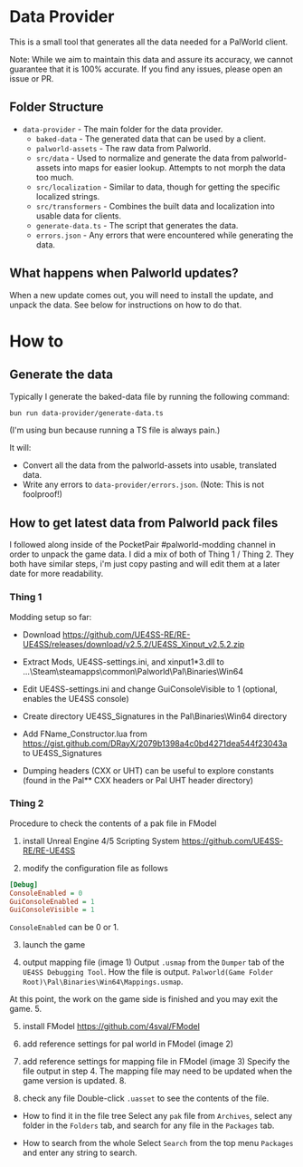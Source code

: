 # Data Provider

This is a small tool that generates all the data needed for a PalWorld client.

Note: While we aim to maintain this data and assure its accuracy, we cannot guarantee that it is 100% accurate. If you find any issues, please open an issue or PR.

## Folder Structure

- `data-provider` - The main folder for the data provider.
  - `baked-data` - The generated data that can be used by a client.
  - `palworld-assets` - The raw data from Palworld.
  - `src/data` - Used to normalize and generate the data from palworld-assets into maps for easier lookup. Attempts to not morph the data too much.
  - `src/localization` - Similar to data, though for getting the specific localized strings.
  - `src/transformers` - Combines the built data and localization into usable data for clients.
  - `generate-data.ts` - The script that generates the data.
  - `errors.json` - Any errors that were encountered while generating the data.

## What happens when Palworld updates?

When a new update comes out, you will need to install the update, and unpack the data. See below for instructions on how to do that.

# How to

## Generate the data

Typically I generate the baked-data file by running the following command:

```bash
bun run data-provider/generate-data.ts
```

(I'm using bun because running a TS file is always pain.)

It will:

- Convert all the data from the palworld-assets into usable, translated data.
- Write any errors to `data-provider/errors.json`. (Note: This is not foolproof!)

## How to get latest data from Palworld pack files

I followed along inside of the PocketPair #palworld-modding channel in order to unpack the game data. I did a mix of both of Thing 1 / Thing 2. They both have similar steps, i'm just copy pasting and will edit them at a later date for more readability.

### Thing 1

Modding setup so far:

- Download https://github.com/UE4SS-RE/RE-UE4SS/releases/download/v2.5.2/UE4SS_Xinput_v2.5.2.zip

- Extract Mods, UE4SS-settings.ini, and xinput1\*3.dll to ...\Steam\steamapps\common\Palworld\Pal\Binaries\Win64

- Edit UE4SS-settings.ini and change GuiConsoleVisible to 1 (optional, enables the UE4SS console)

- Create directory UE4SS_Signatures in the Pal\Binaries\Win64 directory

- Add FName_Constructor.lua from https://gist.github.com/DRayX/2079b1398a4c0bd4271dea544f23043a to UE4SS_Signatures

- Dumping headers (CXX or UHT) can be useful to explore constants (found in the Pal\*\* CXX headers or Pal UHT header directory)

### Thing 2

Procedure to check the contents of a pak file in FModel

1. install Unreal Engine 4/5 Scripting System
   <https://github.com/UE4SS-RE/RE-UE4SS>

2. modify the configuration file as follows

```ini
[Debug]
ConsoleEnabled = 0
GuiConsoleEnabled = 1
GuiConsoleVisible = 1
```

`ConsoleEnabled` can be 0 or 1.

3. launch the game

4. output mapping file (image 1)
   Output `.usmap` from the `Dumper` tab of the `UE4SS Debugging Tool`.
   How the file is output.
   `Palworld(Game Folder Root)\Pal\Binaries\Win64\Mappings.usmap`.

At this point, the work on the game side is finished and you may exit the game. 5.

5. install FModel
   <https://github.com/4sval/FModel>

6. add reference settings for pal world in FModel (image 2)

7. add reference settings for mapping file in FModel (image 3)
   Specify the file output in step 4.
   The mapping file may need to be updated when the game version is updated. 8.

8. check any file
   Double-click `.uasset` to see the contents of the file.

- How to find it in the file tree
  Select any `pak` file from `Archives`, select any folder in the `Folders` tab, and search for any file in the `Packages` tab.

- How to search from the whole
  Select `Search` from the top menu `Packages` and enter any string to search.
